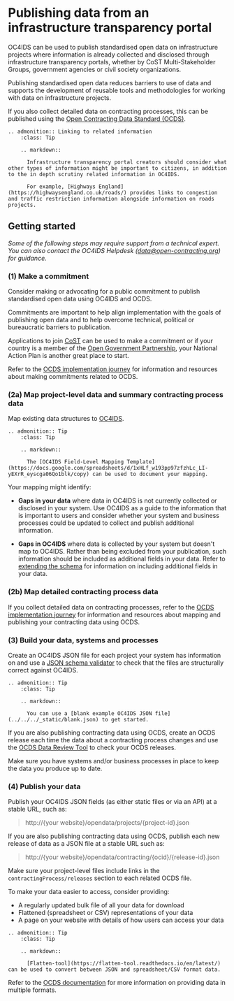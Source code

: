 # Publishing data from an infrastructure transparency portal

OC4IDS can be used to publish standardised open data on infrastructure projects where information is already collected and disclosed through infrastructure transparency portals, whether by CoST Multi-Stakeholder Groups, government agencies or civil society organizations.

Publishing standardised open data reduces barriers to use of data and supports the development of reusable tools and methodologies for working with data on infrastructure projects.

If you also collect detailed data on contracting processes, this can be published using the [Open Contracting Data Standard (OCDS)](http://standard.open-contracting.org/latest/en/).

```eval_rst
.. admonition:: Linking to related information
    :class: Tip

    .. markdown::

      Infrastructure transparency portal creators should consider what other types of information might be important to citizens, in addition to the in depth scrutiny related information in OC4IDS.

      For example, [Highways England](https://highwaysengland.co.uk/roads/) provides links to congestion and traffic restriction information alongside information on roads projects.

```

## Getting started

*Some of the following steps may require support from a technical expert. You can also contact the OC4IDS Helpdesk (<a href="mailto:data@open-contracting.org">data@open-contracting.org</a>) for guidance.*

### (1) Make a commitment

Consider making or advocating for a public commitment to publish standardised open data using OC4IDS and OCDS.

Commitments are important to help align implementation with the goals of publishing open data and to help overcome technical, political or bureaucratic barriers to publication.

Applications to join [CoST](http://infrastructuretransparency.org/) can be used to make a commitment or if your country is a member of the [Open Government Partnership](https://www.opengovpartnership.org/), your National Action Plan is another great place to start.

Refer to the [OCDS implementation journey](https://www.open-contracting.org/implement/#/1) for information and resources about making commitments related to OCDS.

### (2a) Map project-level data and summary contracting process data

Map existing data structures to [OC4IDS](../projects/index.md).

```eval_rst
.. admonition:: Tip
    :class: Tip

    .. markdown::

      The [OC4IDS Field-Level Mapping Template](https://docs.google.com/spreadsheets/d/1xHLf_w193pp97zfzhLc_LI-yEXrR_eyscga06Qo1blk/copy) can be used to document your mapping.

```

Your mapping might identify:

* **Gaps in your data** where data in OC4IDS is not currently collected or disclosed in your system. Use OC4IDS as a guide to the information that is important to users and consider whether your system and business processes could be updated to collect and publish additional information.

* **Gaps in OC4IDS** where data is collected by your system but doesn't map to OC4IDS. Rather than being excluded from your publication, such information should be included as additional fields in your data. Refer to [extending the schema](../../../../reference/#extending-the-schema) for information on including additional fields in your data.


### (2b) Map detailed contracting process data

If you collect detailed data on contracting processes, refer to the [OCDS implementation journey](https://www.open-contracting.org/implement/#/2) for information and resources about mapping and publishing your contracting data using OCDS.

### (3) Build your data, systems and processes

Create an OC4IDS JSON file for each project your system has information on and use a [JSON schema validator](https://json-schema.org/implementations.html#validators) to check that the files are structurally correct against OC4IDS.

```eval_rst
.. admonition:: Tip
    :class: Tip

    .. markdown::

      You can use a [blank example OC4IDS JSON file](../../../_static/blank.json) to get started.

```

If you are also publishing contracting data using OCDS, create an OCDS release each time the data about a contracting process changes and use the [OCDS Data Review Tool](http://standard.open-contracting.org/review/) to check your OCDS releases.

Make sure you have systems and/or business processes in place to keep the data you produce up to date.

### (4) Publish your data

Publish your OC4IDS JSON fields (as either static files or via an API) at a stable URL, such as:

> http://{your website}/opendata/projects/{project-id}.json

If you are also publishing contracting data using OCDS, publish each new release of data as a JSON file at a stable URL such as:

> http://{your website}/opendata/contracting/{ocid}/{release-id}.json

Make sure your project-level files include links in the `contractingProcess/releases` section to each related OCDS file.

To make your data easier to access, consider providing:

* A regularly updated bulk file of all your data for download
* Flattened (spreadsheet or CSV) representations of your data
* A page on your website with details of how users can access your data

```eval_rst
.. admonition:: Tip
    :class: Tip

    .. markdown::

      [Flatten-tool](https://flatten-tool.readthedocs.io/en/latest/) can be used to convert between JSON and spreadsheet/CSV format data.

```

Refer to the [OCDS documentation](http://standard.open-contracting.org/latest/en/implementation/hosting/#data-files-apis-and-discovery) for more information on providing data in multiple formats.
